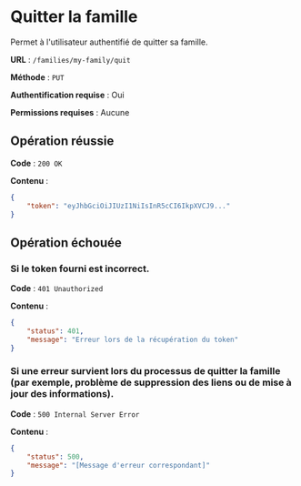 # Quitter la famille

Permet à l'utilisateur authentifié de quitter sa famille.

**URL** : `/families/my-family/quit`

**Méthode** : `PUT`

**Authentification requise** : Oui

**Permissions requises** : Aucune

## Opération réussie

**Code** : `200 OK`

**Contenu** :

```json
{
    "token": "eyJhbGciOiJIUzI1NiIsInR5cCI6IkpXVCJ9..."
}
```

## Opération échouée

### Si le token fourni est incorrect.

**Code** : `401 Unauthorized`

**Contenu** :

```json
{
    "status": 401,
    "message": "Erreur lors de la récupération du token"
}
```

### Si une erreur survient lors du processus de quitter la famille (par exemple, problème de suppression des liens ou de mise à jour des informations).

**Code** : `500 Internal Server Error`

**Contenu** :

```json
{
    "status": 500,
    "message": "[Message d'erreur correspondant]"
}
```
